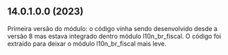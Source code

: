 ## 14.0.1.0.0 (2023)

Primeira versão do módulo: o código vinha sendo desenvolvido desde a
versão 8 mas estava integrado dentro módulo l10n_br_fiscal. O código foi
extraído para deixar o módulo l10n_br_fiscal mais leve.
